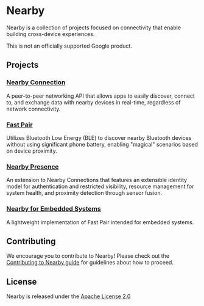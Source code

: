 # Nearby

Nearby is a collection of projects focused on connectivity that enable building cross-device experiences.

This is not an officially supported Google product.

## Projects

### [Nearby Connection](connections/)

A peer-to-peer networking API that allows apps to easily discover, connect to, and exchange data with nearby devices in real-time, regardless of network connectivity.

### [Fast Pair](fastpair/)

Utilizes Bluetooth Low Energy (BLE) to discover nearby Bluetooth devices without using significant phone battery, enabling "magical" scenarios based on device proximity.

### [Nearby Presence](presence/)

An extension to Nearby Connections that features an extensible identity model for authentication and restricted visibility, resource management for system health, and proximity detection through sensor fusion.

### [Nearby for Embedded Systems](embedded/)

A lightweight implementation of Fast Pair intended for embedded systems.

## Contributing

We encourage you to contribute to Nearby! Please check out the [Contributing to Nearby guide](CONTRIBUTING.md) for guidelines about how to proceed.

## License

Nearby is released under the [Apache License 2.0](LICENSE)